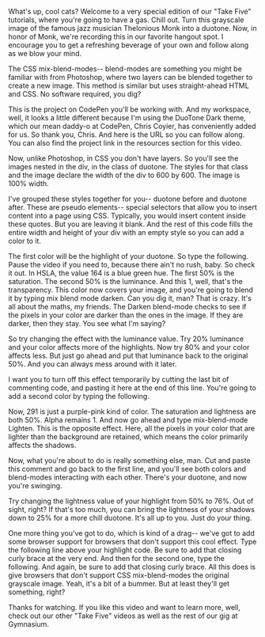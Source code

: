 
What's up, cool cats? Welcome to a very special edition of our "Take Five" tutorials, where you're going to have a gas. Chill out. Turn this grayscale image of the famous jazz musician Thelonious Monk into a duotone. Now, in honor of Monk, we're recording this in our favorite hangout spot. I encourage you to get a refreshing beverage of your own and follow along as we blow your mind. 


The CSS mix-blend-modes-- blend-modes are something you might be familiar with from Photoshop, where two layers can be blended together to create a new image. This method is similar but uses straight-ahead HTML and CSS. No software required, you dig? 


This is the project on CodePen you'll be working with. And my workspace, well, it looks a little different because I'm using the DuoTone Dark theme, which our mean daddy-o at CodePen, Chris Coyier, has conveniently added for us. So thank you, Chris. And here is the URL so you can follow along. You can also find the project link in the resources section for this video. 


Now, unlike Photoshop, in CSS you don't have layers. So you'll see the images nested in the div, in the class of duotone. The styles for that class and the image declare the width of the div to 600 by 600. The image is 100% width. 


I've grouped these styles together for you-- duotone before and duotone after. These are pseudo elements-- special selectors that allow you to insert content into a page using CSS. Typically, you would insert content inside these quotes. But you are leaving it blank. And the rest of this code fills the entire width and height of your div with an empty style so you can add a color to it. 


The first color will be the highlight of your duotone. So type the following. Pause the video if you need to, because there ain't no rush, baby. So check it out. In HSLA, the value 164 is a blue green hue. The first 50% is the saturation. The second 50% is the luminance. And this 1, well, that's the transparency. This color now covers your image, and you're going to blend it by typing mix blend mode darken. Can you dig it, man? That is crazy. It's all about the maths, my friends. The Darken blend-mode checks to see if the pixels in your color are darker than the ones in the image. If they are darker, then they stay. You see what I'm saying? 


So try changing the effect with the luminance value. Try 20% luminance and your color affects more of the highlights. Now try 80% and your color affects less. But just go ahead and put that luminance back to the original 50%. And you can always mess around with it later. 


I want you to turn off this effect temporarily by cutting the last bit of commenting code, and pasting it here at the end of this line. You're going to add a second color by typing the following. 


Now, 291 is just a purple-pink kind of color. The saturation and lightness are both 50%. Alpha remains 1. And now go ahead and type mix-blend-mode Lighten. This is the opposite effect. Here, all the pixels in your color that are lighter than the background are retained, which means the color primarily affects the shadows. 


Now, what you're about to do is really something else, man. Cut and paste this comment and go back to the first line, and you'll see both colors and blend-modes interacting with each other. There's your duotone, and now you're swinging. 


Try changing the lightness value of your highlight from 50% to 76%. Out of sight, right? If that's too much, you can bring the lightness of your shadows down to 25% for a more chill duotone. It's all up to you. Just do your thing. 


One more thing you've got to do, which is kind of a drag-- we've got to add some browser support for browsers that don't support this cool effect. Type the following line above your highlight code. Be sure to add that closing curly brace at the very end. And then for the second one, type the following. And again, be sure to add that closing curly brace. All this does is give browsers that don't support CSS mix-blend-modes the original grayscale image. Yeah, it's a bit of a bummer. But at least they'll get something, right? 


Thanks for watching. If you like this video and want to learn more, well, check out our other "Take Five" videos as well as the rest of our gig at Gymnasium. 

